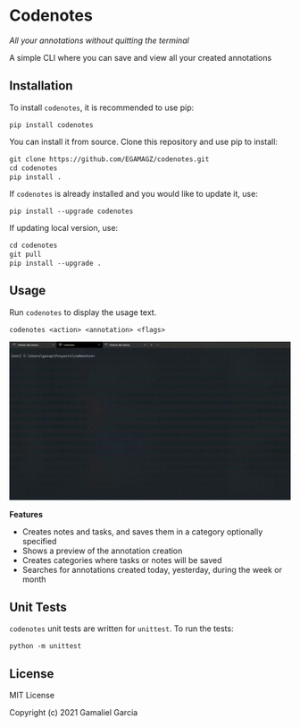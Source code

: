 # Codenotes
*All your annotations without quitting the terminal*

A simple CLI where you can save and view all your created annotations

## Installation
To install `codenotes`, it is recommended to use pip:
```
pip install codenotes
```
You can install it from source. Clone this repository and use pip to install:
```
git clone https://github.com/EGAMAGZ/codenotes.git
cd codenotes
pip install .
```

If `codenotes` is already installed and you would like to update it, use:
```
pip install --upgrade codenotes
```
If updating local version, use:
```
cd codenotes
git pull
pip install --upgrade .
```
## Usage
Run `codenotes` to display the usage text.

```
codenotes <action> <annotation> <flags>
```
<img src="images/CodenotesSample.gif">

**Features**
* Creates notes and tasks, and saves them in a category optionally specified
* Shows a preview of the annotation creation
* Creates categories where tasks or notes will be saved
* Searches for annotations created today, yesterday, during the week or month

## Unit Tests
`codenotes` unit tests are written for `unittest`. To run the tests:
```
python -m unittest
```

## License
MIT License

Copyright (c) 2021 Gamaliel Garcia
